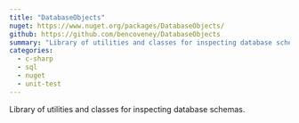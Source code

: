 ```yaml
---
title: "DatabaseObjects"
nuget: https://www.nuget.org/packages/DatabaseObjects/
github: https://github.com/bencoveney/DatabaseObjects
summary: "Library of utilities and classes for inspecting database schemas."
categories:
  - c-sharp
  - sql
  - nuget
  - unit-test
---
```


Library of utilities and classes for inspecting database schemas.
